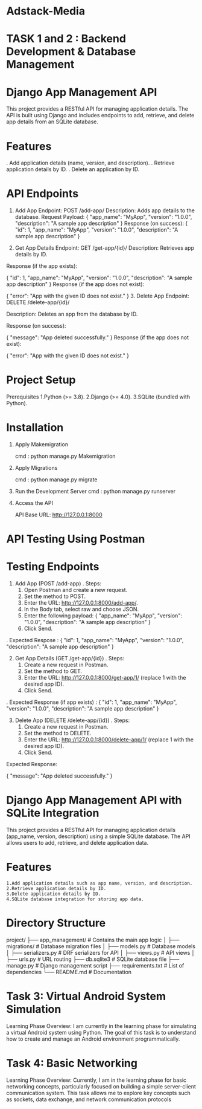 # Adstack-Media

# TASK 1 and 2 : Backend Development & Database Management

# Django App Management API
   This project provides a RESTful API for managing application details. The API is built using Django and includes endpoints to add, retrieve, and delete app details from an SQLite database.

# Features
   . Add application details (name, version, and description).
   . Retrieve application details by ID.
   . Delete an application by ID.

# API Endpoints

1. Add App
Endpoint: POST /add-app/
Description: Adds app details to the database.
Request Payload:
{
    "app_name": "MyApp",
    "version": "1.0.0",
    "description": "A sample app description"
}
Response (on success):
{
    "id": 1,
    "app_name": "MyApp",
    "version": "1.0.0",
    "description": "A sample app description"
}

2. Get App Details
Endpoint: GET /get-app/{id}/
Description: Retrieves app details by ID.

Response (if the app exists):

{
    "id": 1,
    "app_name": "MyApp",
    "version": "1.0.0",
    "description": "A sample app description"
}
Response (if the app does not exist):

{
    "error": "App with the given ID does not exist."
}
3. Delete App
Endpoint: DELETE /delete-app/{id}/

Description: Deletes an app from the database by ID.

Response (on success):

{
    "message": "App deleted successfully."
}
Response (if the app does not exist):

{
    "error": "App with the given ID does not exist."
}

# Project Setup
Prerequisites
1.Python (>= 3.8).
2.Django (>= 4.0).
3.SQLite (bundled with Python).


# Installation

1. Apply Makemigration

   cmd : python manage.py Makemigration

2. Apply Migrations

   cmd : python manage.py migrate

3. Run the Development Server
    cmd : python manage.py runserver

4. Access the API

   API Base URL: http://127.0.0.1:8000

# API Testing Using Postman
 # Testing Endpoints

1. Add App (POST /add-app)
. Steps:
    1. Open Postman and create a new request.
    2. Set the method to POST.
    3. Enter the URL: http://127.0.0.1:8000/add-app/.
    4. In the Body tab, select raw and choose JSON.
    5. Enter the following payload:
{
    "app_name": "MyApp",
    "version": "1.0.0",
    "description": "A sample app description"
}
    6. Click Send.

. Expected Respose :
{
    "id": 1,
    "app_name": "MyApp",
    "version": "1.0.0",
    "description": "A sample app description"
}

2. Get App Details (GET /get-app/{id})
. Steps:
    1. Create a new request in Postman.
    2. Set the method to GET.
    3. Enter the URL: http://127.0.0.1:8000/get-app/1/ (replace 1 with the desired app ID).
    4. Click Send.

. Expected Response (if app exists) :
{
    "id": 1,
    "app_name": "MyApp",
    "version": "1.0.0",
    "description": "A sample app description"
}

3. Delete App (DELETE /delete-app/{id})
. Steps:
    1. Create a new request in Postman.
    2. Set the method to DELETE.
    3. Enter the URL: http://127.0.0.1:8000/delete-app/1/ (replace 1 with the desired app ID).
    4. Click Send.

Expected Response:

{
    "message": "App deleted successfully."
}

# Django App Management API with SQLite Integration

This project provides a RESTful API for managing application details (app_name, version, description) using a simple SQLite database. The API allows users to add, retrieve, and delete application data.

# Features
    1.Add application details such as app name, version, and description.
    2.Retrieve application details by ID.
    3.Delete application details by ID.
    4.SQLite database integration for storing app data.

# Directory Structure

project/
├── app_management/    # Contains the main app logic
│   ├── migrations/    # Database migration files
│   ├── models.py      # Database models
│   ├── serializers.py # DRF serializers for API
│   ├── views.py       # API views
│   ├── urls.py        # URL routing
├── db.sqlite3         # SQLite database file
├── manage.py          # Django management script
├── requirements.txt   # List of dependencies
└── README.md          # Documentation

# Task 3: Virtual Android System Simulation

Learning Phase Overview:
I am currently in the learning phase for simulating a virtual Android system using Python. The goal of this task is to understand how to create and manage an Android environment programmatically.

# Task 4: Basic Networking

Learning Phase Overview:
Currently, I am in the learning phase for basic networking concepts, particularly focused on building a simple server-client communication system. This task allows me to explore key concepts such as sockets, data exchange, and network communication protocols
